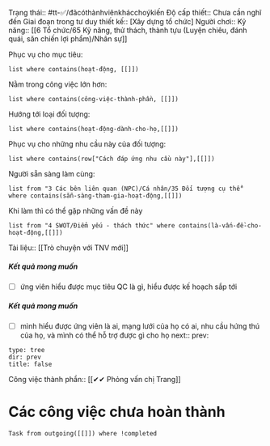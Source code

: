 Trạng thái:: #tt-✅/đãcóthànhviênkhácchoýkiến
Độ cấp thiết:: Chưa cần nghĩ đến
Giai đoạn trong tư duy thiết kế:: [Xây dựng tổ chức]
Người chơi::
Kỹ năng:: [[6 Tổ chức/65 Kỹ năng, thử thách, thành tựu (Luyện chiêu, đánh quái, săn chiến lợi phẩm)/Nhân sự]]

Phục vụ cho mục tiêu:
```dataview
list where contains(hoạt-động, [[]])
```
Nằm trong công việc lớn hơn:
```dataview
list where contains(công-việc-thành-phần, [[]])
```
Hướng tới loại đối tượng:
```dataview
list where contains(hoạt-động-dành-cho-họ,[[]])
```
Phục vụ cho những nhu cầu này của đối tượng:
```dataview
list where contains(row["Cách đáp ứng nhu cầu này"],[[]])
```
Người sẵn sàng làm cùng:
```dataview
list from "3 Các bên liên quan (NPC)/Cá nhân/35 Đối tượng cụ thể" where contains(sẵn-sàng-tham-gia-hoạt-động,[[]])
```
Khi làm thì có thể gặp những vấn đề này
```dataview
list from "4 SWOT/Điểm yếu - thách thức" where contains(là-vấn-đề-cho-hoạt-động,[[]])
```

Tài liệu:: [[Trò chuyện với TNV mới]]
##### Kết quả mong muốn
- [ ] ứng viên hiểu được mục tiêu QC là gì, hiểu được kế hoạch sắp tới
##### Kết quả mong muốn
- [ ] mình hiểu được ứng viên là ai, mạng lưới của họ có ai, nhu cầu hứng thú của họ, và mình có thể hỗ trợ được gì cho họ
next:: 
prev:
```breadcrumbs
type: tree
dir: prev
title: false
```

Công việc thành phần:: [[✔✔ Phỏng vấn chị Trang]]

# Các công việc chưa hoàn thành
```dataview
Task from outgoing([[]]) where !completed
```
